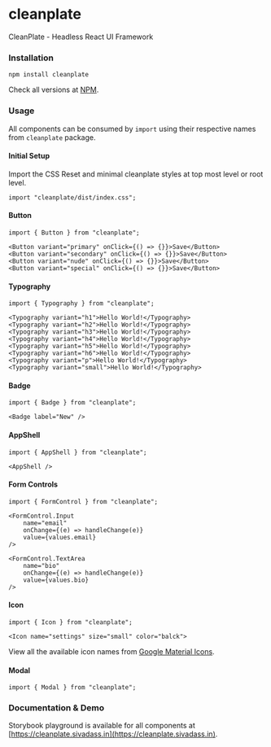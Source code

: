 # cleanplate

CleanPlate - Headless React UI Framework

### Installation

```
npm install cleanplate
```

Check all versions at [NPM](https://www.npmjs.com/package/cleanplate).

### Usage

All components can be consumed by `import` using their respective names from `cleanplate` package.

#### Initial Setup

Import the CSS Reset and minimal cleanplate styles at top most level or root level.

```
import "cleanplate/dist/index.css";
```

#### Button

```
import { Button } from "cleanplate";

<Button variant="primary" onClick={() => {}}>Save</Button>
<Button variant="secondary" onClick={() => {}}>Save</Button>
<Button variant="nude" onClick={() => {}}>Save</Button>
<Button variant="special" onClick={() => {}}>Save</Button>
```

#### Typography

```
import { Typography } from "cleanplate";

<Typography variant="h1">Hello World!</Typography>
<Typography variant="h2">Hello World!</Typography>
<Typography variant="h3">Hello World!</Typography>
<Typography variant="h4">Hello World!</Typography>
<Typography variant="h5">Hello World!</Typography>
<Typography variant="h6">Hello World!</Typography>
<Typography variant="p">Hello World!</Typography>
<Typography variant="small">Hello World!</Typography>

```

#### Badge

```
import { Badge } from "cleanplate";

<Badge label="New" />
```

#### AppShell

```
import { AppShell } from "cleanplate";

<AppShell />
```

#### Form Controls

```
import { FormControl } from "cleanplate";

<FormControl.Input
    name="email"
    onChange={(e) => handleChange(e)}
    value={values.email}
/>

<FormControl.TextArea
    name="bio"
    onChange={(e) => handleChange(e)}
    value={values.bio}
/>
```

#### Icon

```
import { Icon } from "cleanplate";

<Icon name="settings" size="small" color="balck">
```

View all the available icon names from [Google Material Icons](https://fonts.google.com/icons).

#### Modal

```
import { Modal } from "cleanplate";
```

### Documentation & Demo

Storybook playground is available for all components at [https://cleanplate.sivadass.in](https://cleanplate.sivadass.in).
